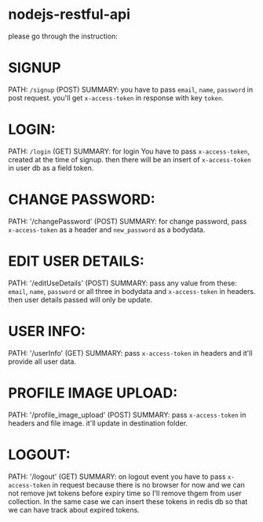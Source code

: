 # nodejs-restful-api

please go through the instruction:


# SIGNUP

PATH: `/signup` (POST)
SUMMARY: you have to pass `email`, `name`, `password` in post request. you'll get `x-access-token` in response with key `token`.


# LOGIN:

PATH: `/login` (GET)
SUMMARY: for login You have to pass `x-access-token`, created at the time of signup. then there will be an insert of `x-access-token` in user db as a field token.


# CHANGE PASSWORD:

PATH: '/changePassword' (POST)
SUMMARY: for change password, pass `x-access-token` as a header and `new_password` as a bodydata.


# EDIT USER DETAILS:

PATH: '/editUseDetails' (POST)
SUMMARY: pass any value from these: `email`, `name`, `password` or all three in bodydata and `x-access-token` in headers. then user details passed will only be update.


# USER INFO:

PATH: '/userInfo' (GET)
SUMMARY: pass `x-access-token` in headers and it'll provide all user data.


# PROFILE IMAGE UPLOAD:

PATH: '/profile_image_upload' (POST)
SUMMARY: pass `x-access-token` in headers and file image. it'll update in destination folder.


# LOGOUT:

PATH: '/logout' (GET)
SUMMARY: on logout event you have to pass `x-access-token` in request because there is no browser for now and we can not remove jwt tokens before expiry time so I'll remove thgem from user collection. In the same case we can insert these tokens in redis db so that we can have track about expired tokens.


